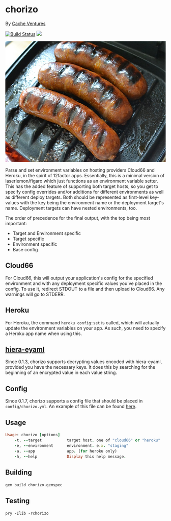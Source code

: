 # chorizo
By [Cache Ventures](https://cacheventures.com)

[![Build Status](https://travis-ci.org/cacheventures/chorizo.svg?branch=master)](https://travis-ci.org/cacheventures/chorizo) <a href="https://codeclimate.com/github/cacheventures/chorizo/maintainability"><img src="https://api.codeclimate.com/v1/badges/a99a88d28ad37a79dbf6/maintainability" /></a>

![Chorizo sausage](chorizo.jpg)

Parse and set environment variables on hosting providers Cloud66 and Heroku, in
the spirit of 12factor apps.  Essentially, this is a minimal version of
laserlemon/figaro which just functions as an environment variable setter. This
has the added feature of supporting both target hosts, so you get to specify
config overrides and/or additions for different environments as well as
different deploy targets. Both should be represented as first-level key-values
with the key being the environment name or the deployment target's name.
Deployment targets can have nested environments, too.

The order of precedence for the final output, with the top being most
important:

* Target and Environment specific
* Target specific
* Environment specific
* Base config

## Cloud66

For Cloud66, this will output your application's config for the specified
environment and with any deployment specific values you've placed in the
config. To use it, redirect STDOUT to a file and then upload to Cloud66. Any
warnings will go to STDERR.

## Heroku

For Heroku, the command `heroku config:set` is called, which will actually
update the environment variables on your app. As such, you need to specify a
Heroku app name when using this.

## [hiera-eyaml](https://github.com/voxpupuli/hiera-eyaml)

Since 0.1.3, chorizo supports decrypting values encoded with hiera-eyaml,
provided you have the necessary keys. It does this by searching for the
beginning of an encrypted value in each value string.

## Config

Since 0.1.7, chorizo supports a config file that should be placed in
`config/chorizo.yml`. An example of this file can be found [here](examples/chorizo.yml).

## Usage

```ruby
Usage: chorizo [options]
    -t, --target           target host. one of "cloud66" or "heroku"
    -e, --environment      environment. e.x. "staging"
    -a, --app              app. (for heroku only)
    -h, --help             Display this help message.
```

## Building

`gem build chorizo.gemspec`

## Testing

`pry -Ilib -rchorizo`
